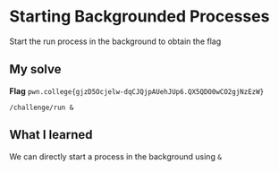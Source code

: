 # Starting Backgrounded Processes

Start the run process in the background to obtain the flag

## My solve
**Flag** `pwn.college{gjzD5Ocjelw-dqCJQjpAUehJUp6.QX5QDO0wCO2gjNzEzW}`

```
/challenge/run &
```

## What I learned
We can directly start a process in the background using `&`